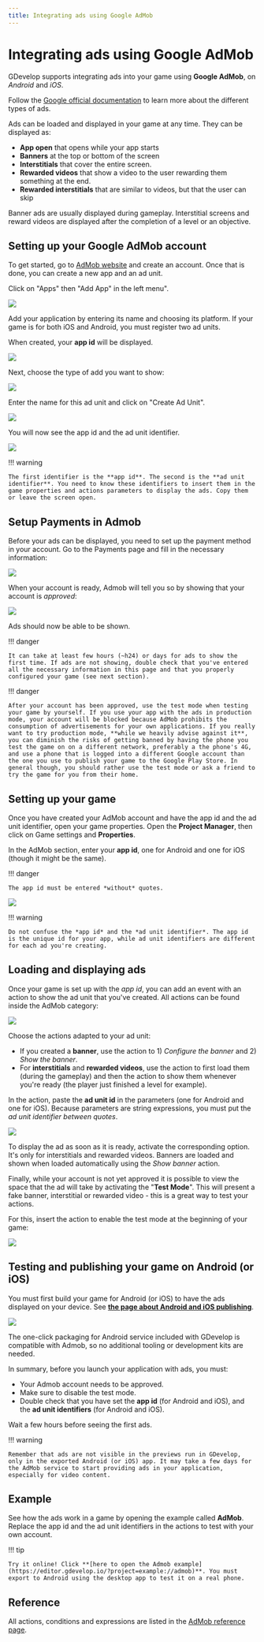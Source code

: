 ```yaml
---
title: Integrating ads using Google AdMob
---
```

# Integrating ads using Google AdMob

GDevelop supports integrating ads into your game using **Google AdMob**, on *Android* and *iOS*.

Follow the [Google official documentation](https://support.google.com/admob/answer/6128738?hl=en&ref_topic=7384409) to learn more about the different types of ads.

Ads can be loaded and displayed in your game at any time. They can be displayed as:

  * **App open** that opens while your app starts
  * **Banners** at the top or bottom of the screen
  * **Interstitials** that cover the entire screen.
  * **Rewarded videos** that show a video to the user rewarding them something at the end.
  * **Rewarded interstitials** that are similar to videos, but that the user can skip

Banner ads are usually displayed during gameplay. Interstitial screens and reward videos are displayed after the completion of a level or an objective.

## Setting up your Google AdMob account

To get started, go to [AdMob website](https://www.google.com/admob/) and create an account. Once that is done, you can create a new app and an ad unit.

Click on "Apps" then "Add App" in the left menu".

![](/gdevelop5/all-features/admob-left-menu-add-app.png)

Add your application by entering its name and choosing its platform. If your game is for both iOS and Android, you must register two ad units.

When created, your **app id** will be displayed.

![](/gdevelop5/all-features/admob-app-created.png)

Next, choose the type of add you want to show:

![](/gdevelop5/all-features/gdevelop5/all-features/admob/ads-types.png)

Enter the name for this ad unit and click on "Create Ad Unit".

![](/gdevelop5/all-features/admob-banner-setup.png)

You will now see the app id and the ad unit identifier.

![](/gdevelop5/all-features/admob-adunit-id.png)

!!! warning

    The first identifier is the **app id**. The second is the **ad unit identifier**. You need to know these identifiers to insert them in the game properties and actions parameters to display the ads. Copy them or leave the screen open.

## Setup Payments in Admob

Before your ads can be displayed, you need to set up the payment method in your account. Go to the Payments page and fill in the necessary information:

![](/gdevelop5/all-features/admob-payments-menu.png)

When your account is ready, Admob will tell you so by showing that your account is *approved*:

![](/gdevelop5/all-features/admob-account-approved.png)

Ads should now be able to be shown.

!!! danger

    It can take at least few hours (~h24) or days for ads to show the first time. If ads are not showing, double check that you've entered all the necessary information in this page and that you properly configured your game (see next section).

!!! danger

    After your account has been approved, use the test mode when testing your game by yourself. If you use your app with the ads in production mode, your account will be blocked because AdMob prohibits the consumption of advertisements for your own applications. If you really want to try production mode, **while we heavily advise against it**, you can diminish the risks of getting banned by having the phone you test the game on on a different network, preferably a the phone's 4G, and use a phone that is logged into a different Google account than the one you use to publish your game to the Google Play Store. In general though, you should rather use the test mode or ask a friend to try the game for you from their home.

## Setting up your game

Once you have created your AdMob account and have the app id and the ad unit identifier, open your game properties. Open the **Project Manager**, then click on Game settings and **Properties**.

In the AdMob section, enter your **app id**, one for Android and one for iOS (though it might be the same).

!!! danger

    The app id must be entered *without* quotes.

![](/gdevelop5/all-features/admob/pasted/20210128-231626.png)

!!! warning

    Do not confuse the *app id* and the *ad unit identifier*. The app id is the unique id for your app, while ad unit identifiers are different for each ad you're creating.

## Loading and displaying ads

Once your game is set up with the *app id*, you can add an event with an action to show the ad unit that you've created. All actions can be found inside the AdMob category:

![](/gdevelop5/all-features/admob/pasted/20210131-221349.png)

Choose the actions adapted to your ad unit:

  * If you created a **banner**, use the action to 1) *Configure the banner* and 2) *Show the banner*.
  * For **interstitials** and **rewarded videos**, use the action to first load them (during the gameplay) and then the action to show them whenever you're ready (the player just finished a level for example).

In the action, paste the **ad unit id** in the parameters (one for Android and one for iOS). Because parameters are string expressions, you must put the *ad unit identifier between quotes*.

![](/gdevelop5/all-features/admob/pasted/20210131-221724.png)

To display the ad as soon as it is ready, activate the corresponding option. It's only for interstitials and rewarded videos. Banners are loaded and shown when loaded automatically using the *Show banner* action.

Finally, while your account is not yet approved it is possible to view the space that the ad will take by activating the  "**Test Mode**". This will present a fake banner, interstitial or rewarded video - this is a great way to test your actions.

For this, insert the action to enable the test mode at the beginning of your game:

![](/gdevelop5/all-features/admob/pasted/20210131-221920.png)

## Testing and publishing your game on Android (or iOS)

You must first build your game for Android (or iOS) to have the ads displayed on your device. See **[the page about Android and iOS publishing](/gdevelop5/publishing/android_and_ios)**.

![](/gdevelop5/all-features/export-android.png)

The one-click packaging for Android service included with GDevelop is compatible with Admob, so no additional tooling or development kits are needed.

In summary, before you launch your application with ads, you must:

  * Your Admob account needs to be approved.
  * Make sure to disable the test mode.
  * Double check that you have set the **app id** (for Android and iOS), and the **ad unit identifiers** (for Android and iOS).

Wait a few hours before seeing the first ads.

!!! warning

    Remember that ads are not visible in the previews run in GDevelop, only in the exported Android (or iOS) app. It may take a few days for the AdMob service to start providing ads in your application, especially for video content.

## Example

See how the ads work in a game by opening the example called **AdMob**. Replace the app id and the ad unit identifiers in the actions to test with your own account.

!!! tip

    Try it online! Click **[here to open the Admob example](https://editor.gdevelop.io/?project=example://admob)**. You must export to Android using the desktop app to test it on a real phone.

## Reference

All actions, conditions and expressions are listed in the [AdMob reference page](/gdevelop5/all-features/admob/reference/).